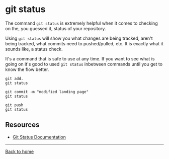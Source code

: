 # git status

The command `git status` is extremely helpful when it comes to checking on the, you guessed it, status of your repository.

Using `git status` will show you what changes are being tracked, aren't being tracked, what commits need to pushed/pulled, etc. It is exactly what it sounds like, a status check.

It's a command that is safe to use at any time. If you want to see what is going on it's good to used `git status` inbetween commands until you get to know the flow better.

```
git add.
git status

git commit -m "modified landing page"
git status

git push
git status
```

## Resources

- [Git Status Documentation](https://git-scm.com/docs/git-status)

---
[Back to home](../README.md)